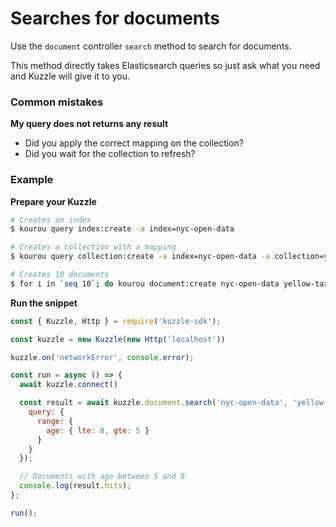 # Searches for documents

Use the `document` controller `search` method to search for documents.  

This method directly takes Elasticsearch queries so just ask what you need and Kuzzle will give it to you.

### Common mistakes

**My query does not returns any result**
 - Did you apply the correct mapping on the collection?
 - Did you wait for the collection to refresh?

### Example

**Prepare your Kuzzle**

```bash
# Creates an index
$ kourou query index:create -a index=nyc-open-data

# Creates a collection with a mapping
$ kourou query collection:create -a index=nyc-open-data -a collection=yellow-taxi --body '{"properties": {"age": {"type": "integer"}}}'

# Creates 10 documents
$ for i in `seq 10`; do kourou document:create nyc-open-data yellow-taxi --body "{ \"age\": $i }"; done
```

**Run the snippet**

```js
const { Kuzzle, Http } = require('kuzzle-sdk');

const kuzzle = new Kuzzle(new Http('localhost'))

kuzzle.on('networkError', console.error);

const run = async () => {
  await kuzzle.connect()

  const result = await kuzzle.document.search('nyc-open-data', 'yellow-taxi', {
    query: {
      range: {
        age: { lte: 8, gte: 5 }
      }
    }
  });

  // Documents with age between 5 and 8
  console.log(result.hits);
};

run();
```
